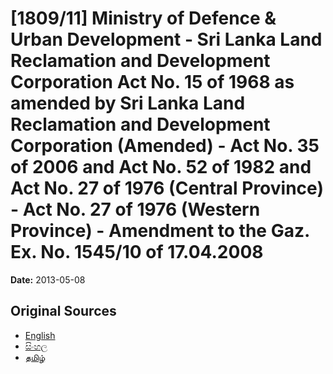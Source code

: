 # [1809/11] Ministry of Defence & Urban Development - Sri Lanka Land Reclamation and Development Corporation Act No. 15 of 1968 as amended by Sri Lanka Land Reclamation and Development Corporation (Amended) - Act No. 35 of 2006 and Act No. 52 of 1982 and Act No. 27 of 1976 (Central Province) - Act No. 27 of 1976 (Western Province) - Amendment to the Gaz. Ex. No. 1545/10 of 17.04.2008

**Date:** 2013-05-08

## Original Sources

- [English](https://documents.gov.lk/view/extra-gazettes/2013/5/1809-11_E.pdf)
- [සිංහල](https://documents.gov.lk/view/extra-gazettes/2013/5/1809-11_S.pdf)
- [தமிழ்](https://documents.gov.lk/view/extra-gazettes/2013/5/1809-11_T.pdf)
